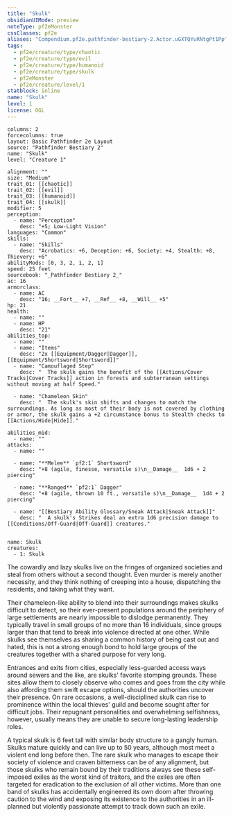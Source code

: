 ```yaml
---
title: "Skulk"
obsidianUIMode: preview
noteType: pf2eMonster
cssClasses: pf2e
aliases: "Compendium.pf2e.pathfinder-bestiary-2.Actor.uGXTQYuRNtgPt1Pp" 
tags:
  - pf2e/creature/type/chaotic
  - pf2e/creature/type/evil
  - pf2e/creature/type/humanoid
  - pf2e/creature/type/skulk
  - pf2eMonster
  - pf2e/creature/level/1
statblock: inline
name: "Skulk"
level: 1
license: OGL
---
```


```statblock
columns: 2
forcecolumns: true
layout: Basic Pathfinder 2e Layout
source: "Pathfinder Bestiary 2"
name: "Skulk"
level: "Creature 1"

alignment: ""
size: "Medium"
trait_01: [[chaotic]]
trait_02: [[evil]]
trait_03: [[humanoid]]
trait_04: [[skulk]]
modifier: 5
perception:
  - name: "Perception"
    desc: "+5; Low-Light Vision"
languages: "Common"
skills:
  - name: "Skills"
    desc: "Acrobatics: +6, Deception: +6, Society: +4, Stealth: +8, Thievery: +6"
abilityMods: [0, 3, 2, 1, 2, 1]
speed: 25 feet
sourcebook: "_Pathfinder Bestiary 2_"
ac: 16
armorclass:
  - name: AC
    desc: "16; __Fort__ +7, __Ref__ +8, __Will__ +5"
hp: 21
health:
  - name: ""
  - name: HP
    desc: "21"
abilities_top:
  - name: ""
  - name: "Items"
    desc: "2x [[Equipment/Dagger|Dagger]], [[Equipment/Shortsword|Shortsword]]"
  - name: "Camouflaged Step"
    desc: "  The skulk gains the benefit of the [[Actions/Cover Tracks|Cover Tracks]] action in forests and subterranean settings without moving at half Speed."

  - name: "Chameleon Skin"
    desc: "  The skulk's skin shifts and changes to match the surroundings. As long as most of their body is not covered by clothing or armor, the skulk gains a +2 circumstance bonus to Stealth checks to [[Actions/Hide|Hide]]."

abilities_mid:
  - name: ""
attacks:
  - name: ""

  - name: "**Melee** `pf2:1` Shortsword"
    desc: "+8 (agile, finesse, versatile s)\n__Damage__  1d6 + 2 piercing"

  - name: "**Ranged** `pf2:1` Dagger"
    desc: "+8 (agile, thrown 10 ft., versatile s)\n__Damage__  1d4 + 2 piercing"

  - name: "[[Bestiary Ability Glossary/Sneak Attack|Sneak Attack]]"
    desc: "  A skulk's Strikes deal an extra 1d6 precision damage to [[Conditions/Off-Guard|Off-Guard]] creatures."
 
```

```encounter-table
name: Skulk
creatures:
  - 1: Skulk
```



The cowardly and lazy skulks live on the fringes of organized societies and steal from others without a second thought. Even murder is merely another necessity, and they think nothing of creeping into a house, dispatching the residents, and taking what they want.

Their chameleon-like ability to blend into their surroundings makes skulks difficult to detect, so their ever-present populations around the periphery of large settlements are nearly impossible to dislodge permanently. They typically travel in small groups of no more than 16 individuals, since groups larger than that tend to break into violence directed at one other. While skulks see themselves as sharing a common history of being cast out and hated, this is not a strong enough bond to hold large groups of the creatures together with a shared purpose for very long.

Entrances and exits from cities, especially less-guarded access ways around sewers and the like, are skulks' favorite stomping grounds. These sites allow them to closely observe who comes and goes from the city while also affording them swift escape options, should the authorities uncover their presence. On rare occasions, a well-disciplined skulk can rise to prominence within the local thieves' guild and become sought after for difficult jobs. Their repugnant personalities and overwhelming selfishness, however, usually means they are unable to secure long-lasting leadership roles.

A typical skulk is 6 feet tall with similar body structure to a gangly human. Skulks mature quickly and can live up to 50 years, although most meet a violent end long before then. The rare skulk who manages to escape their society of violence and craven bitterness can be of any alignment, but those skulks who remain bound by their traditions always see these self-imposed exiles as the worst kind of traitors, and the exiles are often targeted for eradication to the exclusion of all other victims. More than one band of skulks has accidentally engineered its own doom after throwing caution to the wind and exposing its existence to the authorities in an ill-planned but violently passionate attempt to track down such an exile.
